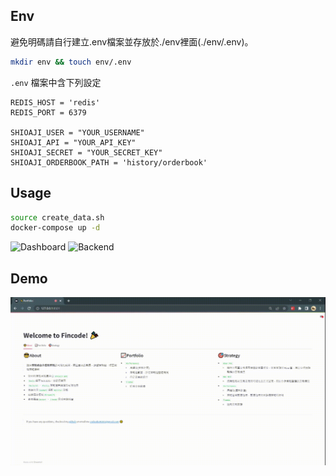 ## Env
避免明碼請自行建立.env檔案並存放於./env裡面(./env/.env)。

```bash 
mkdir env && touch env/.env
```

`.env` 檔案中含下列設定
```
REDIS_HOST = 'redis'
REDIS_PORT = 6379

SHIOAJI_USER = "YOUR_USERNAME"
SHIOAJI_API = "YOUR_API_KEY"
SHIOAJI_SECRET = "YOUR_SECRET_KEY"
SHIOAJI_ORDERBOOK_PATH = 'history/orderbook'
```

## Usage
```bash
source create_data.sh
docker-compose up -d
```

![Dashboard](https://127.0.0.1)
![Backend](https://127.0.0.1:9999/docs)

## Demo
![](https://github.com/codeotter0201/demo/blob/master/demo.gif)
